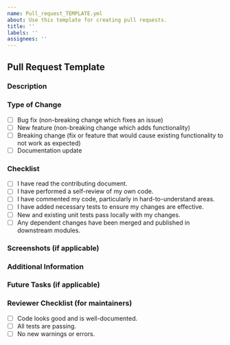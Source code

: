 ```yaml
---
name: Pull_request_TEMPLATE.yml
about: Use this template for creating pull requests.
title: ''
labels: ''
assignees: ''
---
```


## Pull Request Template

### Description
<!-- Please include a summary of the changes and the issue addressed by this pull request. -->
<!-- Fixes # (issue number) -->

### Type of Change
<!-- Please check the options that apply: -->
- [ ] Bug fix (non-breaking change which fixes an issue)
- [ ] New feature (non-breaking change which adds functionality)
- [ ] Breaking change (fix or feature that would cause existing functionality to not work as expected)
- [ ] Documentation update

### Checklist
<!-- Please check if your PR fulfills the following requirements: -->
- [ ] I have read the contributing document.
- [ ] I have performed a self-review of my own code.
- [ ] I have commented my code, particularly in hard-to-understand areas.
- [ ] I have added necessary tests to ensure my changes are effective.
- [ ] New and existing unit tests pass locally with my changes.
- [ ] Any dependent changes have been merged and published in downstream modules.

### Screenshots (if applicable)
<!-- Please include screenshots of any visual changes, if applicable. -->

### Additional Information
<!-- Add any other context or information about the pull request here. -->

### Future Tasks (if applicable)
<!-- List any tasks that still need to be completed for this pull request. -->

### Reviewer Checklist (for maintainers)
<!-- This section can be used by reviewers to ensure the PR is ready to be merged. -->
- [ ] Code looks good and is well-documented.
- [ ] All tests are passing.
- [ ] No new warnings or errors.
